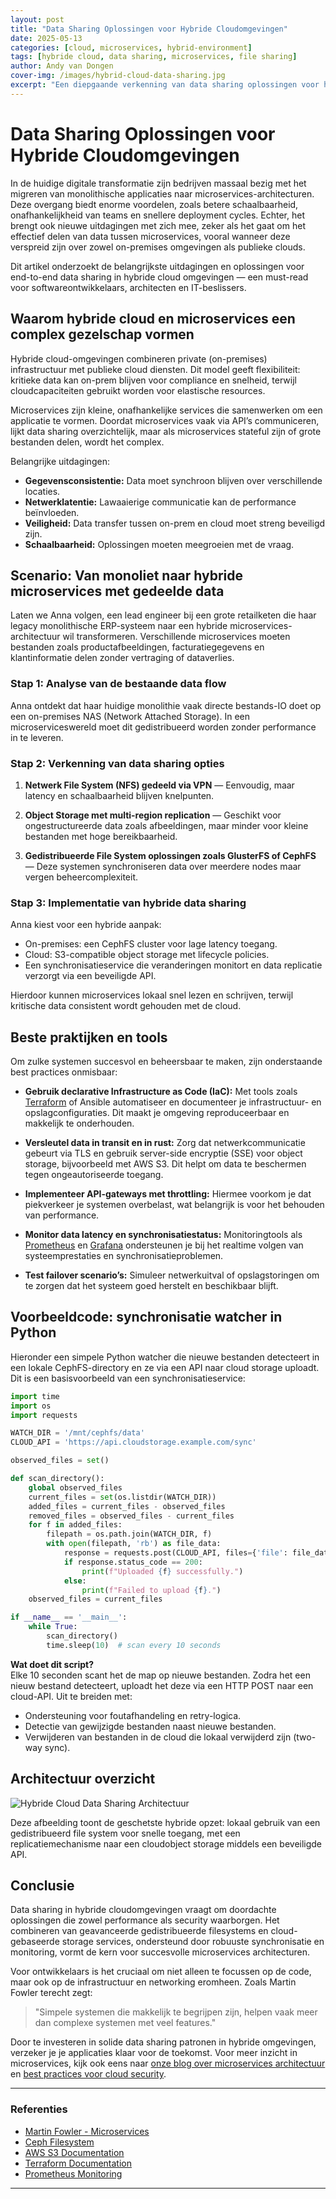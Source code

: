 ```yaml
---
layout: post
title: "Data Sharing Oplossingen voor Hybride Cloudomgevingen"
date: 2025-05-13
categories: [cloud, microservices, hybrid-environment]
tags: [hybride cloud, data sharing, microservices, file sharing]
author: Andy van Dongen
cover-img: /images/hybrid-cloud-data-sharing.jpg
excerpt: "Een diepgaande verkenning van data sharing oplossingen voor hybride cloudomgevingen, essentieel voor microservices in moderne architecturen."
---
```


# Data Sharing Oplossingen voor Hybride Cloudomgevingen

In de huidige digitale transformatie zijn bedrijven massaal bezig met het migreren van monolithische applicaties naar microservices-architecturen. Deze overgang biedt enorme voordelen, zoals betere schaalbaarheid, onafhankelijkheid van teams en snellere deployment cycles. Echter, het brengt ook nieuwe uitdagingen met zich mee, zeker als het gaat om het effectief delen van data tussen microservices, vooral wanneer deze verspreid zijn over zowel on-premises omgevingen als publieke clouds.

Dit artikel onderzoekt de belangrijkste uitdagingen en oplossingen voor end-to-end data sharing in hybride cloud omgevingen — een must-read voor softwareontwikkelaars, architecten en IT-beslissers.

## Waarom hybride cloud en microservices een complex gezelschap vormen

Hybride cloud-omgevingen combineren private (on-premises) infrastructuur met publieke cloud diensten. Dit model geeft flexibiliteit: kritieke data kan on-prem blijven voor compliance en snelheid, terwijl cloudcapaciteiten gebruikt worden voor elastische resources.

Microservices zijn kleine, onafhankelijke services die samenwerken om een applicatie te vormen. Doordat microservices vaak via API’s communiceren, lijkt data sharing overzichtelijk, maar als microservices stateful zijn of grote bestanden delen, wordt het complex.

Belangrijke uitdagingen:

- **Gegevensconsistentie:** Data moet synchroon blijven over verschillende locaties.
- **Netwerklatentie:** Lawaaierige communicatie kan de performance beïnvloeden.
- **Veiligheid:** Data transfer tussen on-prem en cloud moet streng beveiligd zijn.
- **Schaalbaarheid:** Oplossingen moeten meegroeien met de vraag.

## Scenario: Van monoliet naar hybride microservices met gedeelde data

Laten we Anna volgen, een lead engineer bij een grote retailketen die haar legacy monolithische ERP-systeem naar een hybride microservices-architectuur wil transformeren. Verschillende microservices moeten bestanden zoals productafbeeldingen, facturatiegegevens en klantinformatie delen zonder vertraging of dataverlies.

### Stap 1: Analyse van de bestaande data flow

Anna ontdekt dat haar huidige monolithie vaak directe bestands-IO doet op een on-premises NAS (Network Attached Storage). In een microserviceswereld moet dit gedistribueerd worden zonder performance in te leveren.

### Stap 2: Verkenning van data sharing opties

1. **Netwerk File System (NFS) gedeeld via VPN** — Eenvoudig, maar latency en schaalbaarheid blijven knelpunten.

2. **Object Storage met multi-region replication** — Geschikt voor ongestructureerde data zoals afbeeldingen, maar minder voor kleine bestanden met hoge bereikbaarheid.

3. **Gedistribueerde File System oplossingen zoals GlusterFS of CephFS** — Deze systemen synchroniseren data over meerdere nodes maar vergen beheercomplexiteit.

### Stap 3: Implementatie van hybride data sharing

Anna kiest voor een hybride aanpak:

- On-premises: een CephFS cluster voor lage latency toegang.
- Cloud: S3-compatible object storage met lifecycle policies.
- Een synchronisatieservice die veranderingen monitort en data replicatie verzorgt via een beveiligde API.

Hierdoor kunnen microservices lokaal snel lezen en schrijven, terwijl kritische data consistent wordt gehouden met de cloud.

## Beste praktijken en tools

Om zulke systemen succesvol en beheersbaar te maken, zijn onderstaande best practices onmisbaar:

- **Gebruik declarative Infrastructure as Code (IaC):** Met tools zoals [Terraform](https://www.terraform.io/docs) of Ansible automatiseer en documenteer je infrastructuur- en opslagconfiguraties. Dit maakt je omgeving reproduceerbaar en makkelijk te onderhouden.

- **Versleutel data in transit en in rust:** Zorg dat netwerkcommunicatie gebeurt via TLS en gebruik server-side encryptie (SSE) voor object storage, bijvoorbeeld met AWS S3. Dit helpt om data te beschermen tegen ongeautoriseerde toegang.

- **Implementeer API-gateways met throttling:** Hiermee voorkom je dat piekverkeer je systemen overbelast, wat belangrijk is voor het behouden van performance.

- **Monitor data latency en synchronisatiestatus:** Monitoringtools als [Prometheus](https://prometheus.io/docs/introduction/overview/) en [Grafana](https://grafana.com/) ondersteunen je bij het realtime volgen van systeemprestaties en synchronisatieproblemen.

- **Test failover scenario’s:** Simuleer netwerkuitval of opslagstoringen om te zorgen dat het systeem goed herstelt en beschikbaar blijft.

## Voorbeeldcode: synchronisatie watcher in Python

Hieronder een simpele Python watcher die nieuwe bestanden detecteert in een lokale CephFS-directory en ze via een API naar cloud storage uploadt. Dit is een basisvoorbeeld van een synchronisatieservice:

```python
import time
import os
import requests

WATCH_DIR = '/mnt/cephfs/data'
CLOUD_API = 'https://api.cloudstorage.example.com/sync'

observed_files = set()

def scan_directory():
    global observed_files
    current_files = set(os.listdir(WATCH_DIR))
    added_files = current_files - observed_files
    removed_files = observed_files - current_files
    for f in added_files:
        filepath = os.path.join(WATCH_DIR, f)
        with open(filepath, 'rb') as file_data:
            response = requests.post(CLOUD_API, files={'file': file_data})
            if response.status_code == 200:
                print(f"Uploaded {f} successfully.")
            else:
                print(f"Failed to upload {f}.")
    observed_files = current_files

if __name__ == '__main__':
    while True:
        scan_directory()
        time.sleep(10)  # scan every 10 seconds
```

**Wat doet dit script?**  
Elke 10 seconden scant het de map op nieuwe bestanden. Zodra het een nieuw bestand detecteert, uploadt het deze via een HTTP POST naar een cloud-API. Uit te breiden met:

- Ondersteuning voor foutafhandeling en retry-logica.
- Detectie van gewijzigde bestanden naast nieuwe bestanden.
- Verwijderen van bestanden in de cloud die lokaal verwijderd zijn (two-way sync).

## Architectuur overzicht

![Hybride Cloud Data Sharing Architectuur](/images/hybrid-cloud-data-sharing.jpg "Diagram die laat zien hoe data gedeeld wordt tussen on-premises CephFS en cloud object storage via een synchronisatie API.")

Deze afbeelding toont de geschetste hybride opzet: lokaal gebruik van een gedistribueerd file system voor snelle toegang, met een replicatiemechanisme naar een cloudobject storage middels een beveiligde API.

## Conclusie

Data sharing in hybride cloudomgevingen vraagt om doordachte oplossingen die zowel performance als security waarborgen. Het combineren van geavanceerde gedistribueerde filesystems en cloud-gebaseerde storage services, ondersteund door robuuste synchronisatie en monitoring, vormt de kern voor succesvolle microservices architecturen.

Voor ontwikkelaars is het cruciaal om niet alleen te focussen op de code, maar ook op de infrastructuur en networking eromheen. Zoals Martin Fowler terecht zegt:  
> "Simpele systemen die makkelijk te begrijpen zijn, helpen vaak meer dan complexe systemen met veel features."

Door te investeren in solide data sharing patronen in hybride omgevingen, verzeker je je applicaties klaar voor de toekomst. Voor meer inzicht in microservices, kijk ook eens naar [onze blog over microservices architectuur](#) en [best practices voor cloud security](#).

---

### Referenties

- [Martin Fowler - Microservices](https://martinfowler.com/articles/microservices.html)  
- [Ceph Filesystem](https://docs.ceph.com/en/latest/cephfs/)  
- [AWS S3 Documentation](https://aws.amazon.com/documentation/s3/)  
- [Terraform Documentation](https://www.terraform.io/docs)  
- [Prometheus Monitoring](https://prometheus.io/docs/introduction/overview/)

---